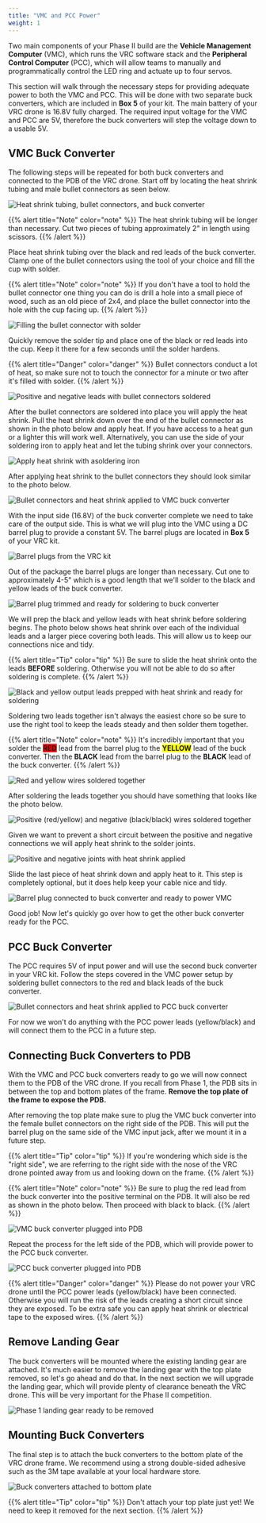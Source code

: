 ```yaml
---
title: "VMC and PCC Power"
weight: 1
---
```


Two main components of your Phase II build are the **Vehicle Management Computer**
(VMC), which runs the VRC software stack and the **Peripheral Control Computer** (PCC),
which will allow teams to manually and programmatically control the LED ring
and actuate up to four servos.

This section will walk through the necessary steps for providing adequate
power to both the VMC and PCC. This will be done with two separate buck
converters, which are included in **Box 5** of your kit. The main battery of your
VRC drone is 16.8V fully charged. The required input voltage for the VMC and PCC
are 5V, therefore the buck converters will step the voltage down to a usable 5V.

## VMC Buck Converter

The following steps will be repeated for both buck converters and connected
to the PDB of the VRC drone. Start off by locating the heat shrink tubing and
male bullet connectors as seen below.

![Heat shrink tubing, bullet connectors, and buck converter](bullet_connectors1.jpg)

{{% alert title="Note" color="note" %}}
The heat shrink tubing will be longer than necessary. Cut two pieces of tubing
approximately 2" in length using scissors.
{{% /alert %}}

Place heat shrink tubing over the black and red leads of the buck converter.
Clamp one of the bullet connectors using the tool of your choice and fill
the cup with solder.

{{% alert title="Note" color="note" %}}
If you don't have a tool to hold the bullet connector one thing you
can do is drill a hole into a small piece of wood, such as an old
piece of 2x4, and place the bullet connector into the hole with the cup facing up.
{{% /alert %}}

![Filling the bullet connector with solder](bullet_connectors2.jpg)

Quickly remove the solder tip and place one of the black or red leads into the cup.
Keep it there for a few seconds until the solder hardens.

{{% alert title="Danger" color="danger" %}}
Bullet connectors conduct a lot of heat, so make sure not to touch the connector
for a minute or two after it's filled with solder.
{{% /alert %}}

![Positive and negative leads with bullet connectors soldered](bullet_connector3.jpg)

After the bullet connectors are soldered into place you will apply the heat shrink.
Pull the heat shrink down over the end of the bullet connector as shown
in the photo below and apply heat. If you have access to a heat gun or
a lighter this will work well. Alternatively, you can use the side of
your soldering iron to apply heat and let the tubing shrink over your connectors.

![Apply heat shrink with asoldering iron](heat_shrink_soldering_iron.jpg)

After applying heat shrink to the bullet connectors they should
look similar to the photo below.

![Bullet connectors and heat shrink applied to VMC buck converter](heat_shrink_complete.jpg)

With the input side (16.8V) of the buck converter complete we need to
take care of the output side. This is what we will plug into the VMC
using a DC barrel plug to provide a constant 5V.
The barrel plugs are located in **Box 5** of your VRC kit.

![Barrel plugs from the VRC kit](vmc_barrel_plug.jpg)

Out of the package the barrel plugs are longer than necessary.
Cut one to approximately 4-5" which is a good length that we'll
solder to the black and yellow leads of the buck converter.

![Barrel plug trimmed and ready for soldering to buck converter](cut_barrel_plug.jpg)

We will prep the black and yellow leads with heat shrink before soldering begins.
The photo below shows heat shrink over each of the individual leads and
a larger piece covering both leads. This will allow us to keep our
connections nice and tidy.

{{% alert title="Tip" color="tip" %}}
Be sure to slide the heat shrink onto the leads **BEFORE** soldering.
Otherwise you will not be able to do so after soldering is complete.
{{% /alert %}}

![Black and yellow output leads prepped with heat shrink and ready for soldering](buck_converter_heat_shrink_for_barrel_plug.jpg)

Soldering two leads together isn't always the easiest chore so be
sure to use the right tool to keep the leads steady and then solder them together.

{{% alert title="Note" color="note" %}}
It's incredibly important that you solder the
<span style="background-color: red;">**RED**</span> lead from the barrel plug to the
<span style="background-color: yellow;">**YELLOW**</span> lead of the buck converter.
Then the **BLACK** lead from the barrel plug to the **BLACK** lead of
the buck converter.
{{% /alert %}}

![Red and yellow wires soldered together](solder_buck_converter_output_leads.jpg)

After soldering the leads together you should have something that looks
like the photo below.

![Positive (red/yellow) and negative (black/black) wires soldered together](buck_converter_output_leads_soldered.jpg)

Given we want to prevent a short circuit between the positive and negative
connections we will apply heat shrink to the solder joints.

![Positive and negative joints with heat shrink applied](red_yellow_barrel_plug_and_buck_converter.jpg)

Slide the last piece of heat shrink down and apply heat to it.
This step is completely optional, but it does help keep your cable nice and tidy.

![Barrel plug connected to buck converter and ready to power VMC](buck_converter_complete.jpg)

Good job! Now let's quickly go over how to get the other buck converter
ready for the PCC.

## PCC Buck Converter

The PCC requires 5V of input power and will use the second buck converter in
your VRC kit. Follow the steps covered in the VMC power setup by soldering bullet
connectors to the red and black leads of the buck converter.

![Bullet connectors and heat shrink applied to PCC buck converter](heat_shrink_complete.jpg)

For now we won't do anything with the PCC power leads (yellow/black) and
will connect them to the PCC in a future step.

## Connecting Buck Converters to PDB

With the VMC and PCC buck converters ready to go we will now connect them to the PDB
of the VRC drone. If you recall from Phase 1, the PDB sits in between the top and
bottom plates of the frame. **Remove the top plate of the frame to expose the PDB.**

After removing the top plate make sure to plug the VMC buck converter into the
female bullet connectors on the right side of the PDB. This will put the barrel
plug on the same side of the VMC input jack, after we mount it in a future step.

{{% alert title="Tip" color="tip" %}}
If you're wondering which side is the "right side",
we are referring to the right side with the nose of the VRC drone pointed away
from us and looking down on the frame.
{{% /alert %}}

{{% alert title="Note" color="note" %}}
Be sure to plug the red lead from the buck converter into the positive terminal
on the PDB. It will also be red as shown in the photo below. Then proceed
with black to black.
{{% /alert %}}

![VMC buck converter plugged into PDB](connect_vmc_buck_converter.jpg)

Repeat the process for the left side of the PDB, which will provide
power to the PCC buck converter.

![PCC buck converter plugged into PDB](pcc_buck_converter_pdb.jpg)

{{% alert title="Danger" color="danger" %}}
Please do not power your VRC drone until the PCC power leads (yellow/black)
have been connected. Otherwise you will run the risk of the leads creating a
short circuit since they are exposed. To be extra safe you can apply heat shrink
or electrical tape to the exposed wires.
{{% /alert %}}

## Remove Landing Gear

The buck converters will be mounted where the existing landing gear are attached.
It's much easier to remove the landing gear with the top plate removed,
so let's go ahead and do that. In the next section we will upgrade the landing gear,
which will provide plenty of clearance beneath the VRC drone. This will be very
important for the Phase II competition.

![Phase 1 landing gear ready to be removed](landing_gear_attachment.jpg)

## Mounting Buck Converters

The final step is to attach the buck converters to the bottom plate of the
VRC drone frame. We recommend using a strong double-sided adhesive such as the
3M tape available at your local hardware store.

![Buck converters attached to bottom plate](buck_converters_attached.jpg)

{{% alert title="Tip" color="tip" %}}
Don't attach your top plate just yet! We need to keep it removed for the next section.
{{% /alert %}}
